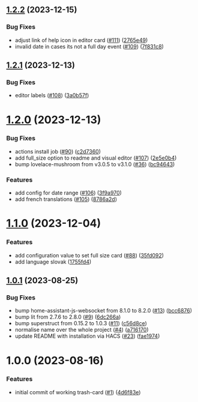 ## [1.2.2](https://github.com/idaho/hassio-trash-card/compare/1.2.1...1.2.2) (2023-12-15)


### Bug Fixes

* adjust link of help icon in editor card ([#111](https://github.com/idaho/hassio-trash-card/issues/111)) ([2765e49](https://github.com/idaho/hassio-trash-card/commit/2765e49a1db4788f4c044ad5620c64d40e1bc12f))
* invalid date in cases its not a full day event ([#109](https://github.com/idaho/hassio-trash-card/issues/109)) ([7f831c8](https://github.com/idaho/hassio-trash-card/commit/7f831c8f52c7851cc4dbaee2670a1995b0c8943b))

## [1.2.1](https://github.com/idaho/hassio-trash-card/compare/1.2.0...1.2.1) (2023-12-13)


### Bug Fixes

* editor labels ([#108](https://github.com/idaho/hassio-trash-card/issues/108)) ([3a0b57f](https://github.com/idaho/hassio-trash-card/commit/3a0b57fc772f6207980c198a925480299278662c))

# [1.2.0](https://github.com/idaho/hassio-trash-card/compare/1.1.0...1.2.0) (2023-12-13)


### Bug Fixes

* actions install job ([#90](https://github.com/idaho/hassio-trash-card/issues/90)) ([c2d7360](https://github.com/idaho/hassio-trash-card/commit/c2d736090c98d6205a4b95c1c0dea6b5e03d4fad))
* add full_size option to readme and visual editor ([#107](https://github.com/idaho/hassio-trash-card/issues/107)) ([2e5e0b4](https://github.com/idaho/hassio-trash-card/commit/2e5e0b43159fffa922488bd252f5e0f91943492a))
* bump lovelace-mushroom from v3.0.5 to v3.1.0 ([#36](https://github.com/idaho/hassio-trash-card/issues/36)) ([bc94643](https://github.com/idaho/hassio-trash-card/commit/bc9464385b746b9cf70f24687c0fd5729eedccd0))


### Features

* add config for date range ([#106](https://github.com/idaho/hassio-trash-card/issues/106)) ([3f9a970](https://github.com/idaho/hassio-trash-card/commit/3f9a970052351ed7c78541a14f262cfff4a5e17d))
* add french translations ([#105](https://github.com/idaho/hassio-trash-card/issues/105)) ([8786a2d](https://github.com/idaho/hassio-trash-card/commit/8786a2d1ed817e6e7532994073a840302e690266))

# [1.1.0](https://github.com/idaho/hassio-trash-card/compare/1.0.1...1.1.0) (2023-12-04)


### Features

* add configuration value to set full size card ([#88](https://github.com/idaho/hassio-trash-card/issues/88)) ([35fd092](https://github.com/idaho/hassio-trash-card/commit/35fd092373dc90c97020e41a16b7001d371c1f5b))
* add language slovak ([1755fd4](https://github.com/idaho/hassio-trash-card/commit/1755fd4396e0b1f5213de76ccb2984e5e69864b6))

## [1.0.1](https://github.com/idaho/hassio-trash-card/compare/1.0.0...1.0.1) (2023-08-25)


### Bug Fixes

* bump home-assistant-js-websocket from 8.1.0 to 8.2.0 ([#13](https://github.com/idaho/hassio-trash-card/issues/13)) ([bcc6876](https://github.com/idaho/hassio-trash-card/commit/bcc6876f4b0810eb897598f1a4694f2a1e444378))
* bump lit from 2.7.6 to 2.8.0 ([#9](https://github.com/idaho/hassio-trash-card/issues/9)) ([6dc266a](https://github.com/idaho/hassio-trash-card/commit/6dc266a1a3841c5a723ea80ca4d4bc624234d531))
* bump superstruct from 0.15.2 to 1.0.3 ([#11](https://github.com/idaho/hassio-trash-card/issues/11)) ([c56d8ce](https://github.com/idaho/hassio-trash-card/commit/c56d8ce27c139e93497b5ee6ef70c9d8b9161d16))
* normalise name over the whole project ([#4](https://github.com/idaho/hassio-trash-card/issues/4)) ([a716170](https://github.com/idaho/hassio-trash-card/commit/a7161701179128eb678f481f5ab6531c373354a2))
* update README with installation via HACS ([#23](https://github.com/idaho/hassio-trash-card/issues/23)) ([fae1974](https://github.com/idaho/hassio-trash-card/commit/fae197472402cbec268ce3a2b9f7ccad454057f4))

# 1.0.0 (2023-08-16)


### Features

* initial commit of working trash-card ([#1](https://github.com/idaho/hassio-trash-card/issues/1)) ([4d6f83e](https://github.com/idaho/hassio-trash-card/commit/4d6f83e072823a43363671f32f392ec99787786c))
